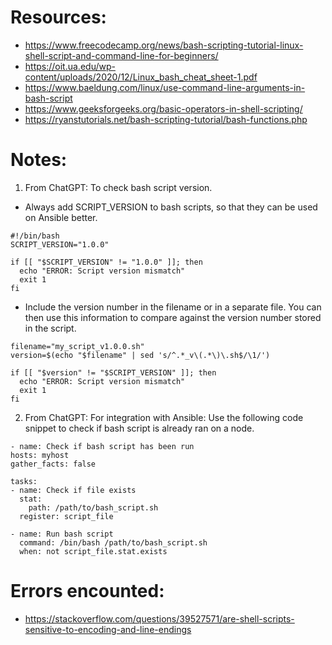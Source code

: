 # Resources:
- https://www.freecodecamp.org/news/bash-scripting-tutorial-linux-shell-script-and-command-line-for-beginners/
- https://oit.ua.edu/wp-content/uploads/2020/12/Linux_bash_cheat_sheet-1.pdf
- https://www.baeldung.com/linux/use-command-line-arguments-in-bash-script
- https://www.geeksforgeeks.org/basic-operators-in-shell-scripting/
- https://ryanstutorials.net/bash-scripting-tutorial/bash-functions.php

# Notes:
1. From ChatGPT: To check bash script version.
  - Always add SCRIPT_VERSION to bash scripts, so that they can be used on Ansible better.
  ```
  #!/bin/bash
  SCRIPT_VERSION="1.0.0"

  if [[ "$SCRIPT_VERSION" != "1.0.0" ]]; then
    echo "ERROR: Script version mismatch"
    exit 1
  fi
  ```
  - Include the version number in the filename or in a separate file. You can then use this information to compare against the version number stored in the script.
  ```
  filename="my_script_v1.0.0.sh"
  version=$(echo "$filename" | sed 's/^.*_v\(.*\)\.sh$/\1/')

  if [[ "$version" != "$SCRIPT_VERSION" ]]; then
    echo "ERROR: Script version mismatch"
    exit 1
  fi
  ```
2. From ChatGPT: For integration with Ansible: Use the following code snippet to check if bash script is already ran on a node.
  ```
  - name: Check if bash script has been run
  hosts: myhost
  gather_facts: false

  tasks:
  - name: Check if file exists
    stat:
      path: /path/to/bash_script.sh
    register: script_file

  - name: Run bash script
    command: /bin/bash /path/to/bash_script.sh
    when: not script_file.stat.exists
  ```

# Errors encounted:
  - https://stackoverflow.com/questions/39527571/are-shell-scripts-sensitive-to-encoding-and-line-endings